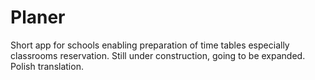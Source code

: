 # Planer
Short app for schools enabling preparation of time tables especially classrooms reservation. Still under construction, going to be expanded. Polish translation. 
